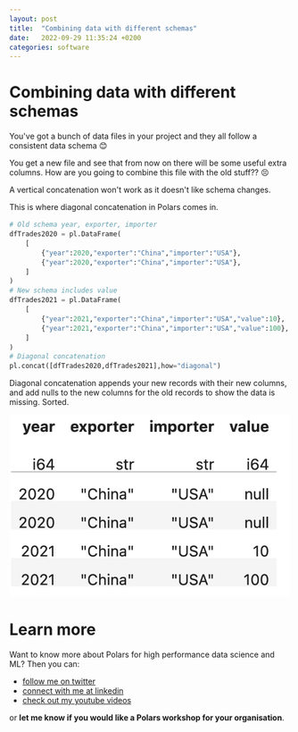 ```yaml
---
layout: post
title:  "Combining data with different schemas"
date:   2022-09-29 11:35:24 +0200
categories: software
---
```

# Combining data with different schemas
You've got a bunch of data files in your project and they all follow a consistent data schema 😊

You get a new file and see that from now on there will be some useful extra columns. How are you going to combine this file with the old stuff?? 😣

A vertical concatenation won't work as it doesn't like schema changes.

This is where diagonal concatenation in Polars comes in. 
```python
# Old schema year, exporter, importer
dfTrades2020 = pl.DataFrame(
    [
        {"year":2020,"exporter":"China","importer":"USA"},
        {"year":2020,"exporter":"China","importer":"USA"},
    ]
)
# New schema includes value
dfTrades2021 = pl.DataFrame(
    [
        {"year":2021,"exporter":"China","importer":"USA","value":10},
        {"year":2021,"exporter":"China","importer":"USA","value":100},
    ]
)
# Diagonal concatenation
pl.concat([dfTrades2020,dfTrades2021],how="diagonal")
```
Diagonal concatenation appends your new records with their new columns, and add nulls to the new columns for the old records to show the data is missing. Sorted.

![Output of the diagonal concatenation](/img/diag_concat_output.png)


# Learn more
Want to know more about Polars for high performance data science and ML? Then you can:
- [follow me on twitter](https://twitter.com/braaannigan)
- [connect with me at linkedin](https://www.linkedin.com/in/liam-brannigan-9080b214a/)
- [check out my youtube videos](https://www.youtube.com/watch?v=nGritAo-71o)

or **let me know if you would like a Polars workshop for your organisation**.